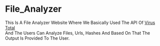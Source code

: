 # File_Analyzer
This Is A File Analyzer Website Where We Basically Used The API Of <a href="https://www.virustotal.com/gui/home/upload">Virus Total</a><br>
And The Users Can Analyze Files, Urls, Hashes And Based On That The Output Is Provided To The User.
